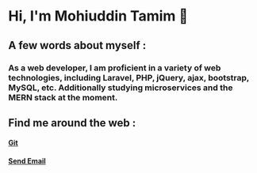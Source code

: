 # Hi, I'm Mohiuddin Tamim 🐧

## A few words about myself : <br>
### As a web developer, I am proficient in a variety of web technologies, including Laravel, PHP, jQuery, ajax, bootstrap, MySQL, etc. Additionally studying microservices and the MERN stack at the moment.

## Find me around the web : <br>
#### <a href="https://github.com/mohiuhere">Git</a>
#### <a href = "mailto: mohiuhere@gmail.com">Send Email</a>
